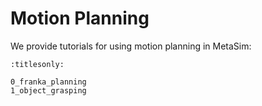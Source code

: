 
# Motion Planning

We provide tutorials for using motion planning in MetaSim:

```{toctree}
:titlesonly:

0_franka_planning
1_object_grasping
```
